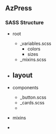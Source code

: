 ## AzPress

### SASS Structure
- root
    - _variables.scss
        - colors
        - sizes
    - _mixins.scss

- layout
    - 
- components
    - _button.scss
    - _cards.scss
    - 
- mixins
- 